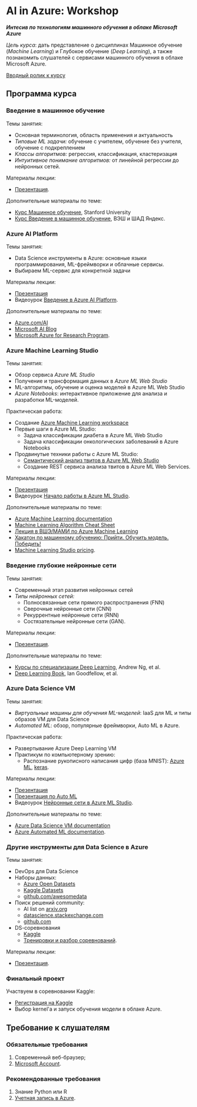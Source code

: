 
# AI in Azure: Workshop
___Интесив по технологиям машинного обучения в облаке Microsoft Azure___


_Цель курса_: дать представление о дисциплинах Машинное обучение (_Machine Learning_) и Глубокое обучение (_Deep Learning_), 
а также познакомить слушателей с сервисами машинного обучения в облаке Microsoft Azure. 

[Вводный ролик к курсу](https://youtu.be/aew5exB5Xxg)


## Программа курса
### Введение в машинное обучение

Темы занятия:
* Основная терминология, область применения и актуальность
* _Типовые ML задачи:_ обучение с учителем, обучение без учителя, обучение с подкреплением
* _Классы алгоритмов:_ регрессия, классификация, кластеризация
* _Интуитивное понимание алгоритмов:_ от линейной регрессии до нейронных сетей.

Материалы лекции:
* [Презентация](https://1drv.ms/p/s!Aq3CCEvm580vjLkCLr7vKvADYpWZgA?e=mKuzCn).

Дополнительные материалы по теме:
* [Курс Машинное обучение](https://ru.coursera.org/learn/machine-learning), Stanford University
* [Курс Введение в машинное обучение](https://ru.coursera.org/learn/vvedenie-mashinnoe-obuchenie), ВЭШ и ШАД Яндекс.


### Azure AI Platform

Темы занятия:
* Data Science инструменты в Azure: основные языки программирования, ML-фреймворки и облачные сервисы.
* Выбираем ML-сервис для конкретной задачи

Материалы лекции:
* [Презентация](https://1drv.ms/p/s!Aq3CCEvm580vjLkDGRcDRPR4GwXG-A?e=6jjCJw)
* Видеоурок [Введение в Azure AI Platform](https://youtu.be/G-37PWkftGg).

Дополнительные материалы по теме:
* [Azure.com/AI](https://www.azure.com/ai)
* [Microsoft AI Blog](https://blogs.microsoft.com/ai/)
* [Microsoft Azure for Research Program](https://www.microsoft.com/en-us/research/academic-program/microsoft-azure-for-research/).


### Azure Machine Learning Studio

Темы занятия:
* Обзор сервиса _Azure ML Studio_
* Получение и трансформация данных в _Azure ML Web Studio_
* ML-алгоритмы, обучение и оценка моделей в Azure ML Web Studio
* _Azure Notebooks_: интерактивное приложение для анализа и разработки ML-моделей.

Практическая работа:
* Cоздание [Azure Machine Learning workspace](https://studio.azureml.net/)
* Первые шаги в Azure ML Studio:
  * Задача классификации диабета в Azure ML Web Studio
  * Задача классификации онкологических заболеваний в Azure Notebooks
* Продвинутые техники работы с Azure ML Studio:
  * [Семантический анализ твитов в Azure ML Web Studio](https://www.codeinstinct.pro/2015/12/community-dev-camp14.html)
  * Создание REST сервиса анализа твитов в Azure ML Web Services.

Материалы лекции:
* [Презентация](https://1drv.ms/p/s!Aq3CCEvm580vjLkDGRcDRPR4GwXG-A?e=6jjCJw)
* Видеоурок [Начало работы в Azure ML Studio](https://youtu.be/TXBV2Nnrpfc).

Дополнительные материалы по теме:
* [Azure Machine Learning documentation](https://docs.microsoft.com/en-us/azure/machine-learning/)
* [Machine Learning Algorithm Cheat Sheet](https://docs.microsoft.com/en-us/azure/machine-learning/studio/algorithm-cheat-sheet)
* [Лекция в ВШЭ/МАМИ по Azure Machine Learning](https://www.codeinstinct.pro/2015/10/azureml-lecture-at-hse.html)
* [Хакатон по машинному обучению: Прийти. Обучить модель. Победить!](https://www.codeinstinct.pro/2015/11/azure-ml-hackathon.html)
* [Machine Learning Studio pricing](https://azure.microsoft.com/pricing/details/machine-learning-studio/).


### Введение глубокие нейронные сети
Темы занятия:
* Современный этап развития нейронных сетей
* _Типы нейронных сетей:_
  * Полносвязанные сети прямого распространения (FNN)
  * Сверочные нейронные сети (CNN) 
  * Рекуррентные нейронные сети (RNN)
  * Состязательные нейронные сети (GAN).

Материалы лекции:
* [Презентация](https://1drv.ms/p/s!Aq3CCEvm580vjLkEnIm-_G37lRIkZg?e=Jtcp8T).

Дополнительные материалы по теме:
* [Курсы по специализации Deep Learning](https://www.deeplearning.ai/deep-learning-specialization/), Andrew Ng, et al.
* [Deep Learning Book](http://www.deeplearningbook.org/), Ian Goodfellow, et al.


### Azure Data Science VM

Темы занятия:
* _Виртуальные машины для обучения ML-моделей_: IaaS для ML и типы образов VM для Data Science
* _Automated ML_: обзор, популярные фреймворки, Auto ML в Azure.

Практическая работа:
* Развертывание Azure Deep Learning VM
* Практикум по компьютерному зрению:
  * Распознание рукописного написания цифр (база MNIST): [Azure ML](https://gallery.azure.ai/Experiment/Neural-Network-Convolution-and-pooling-deep-net-2), [keras](demos/mnist-cnn-model--keras/).

Материалы лекции:
* [Презентация](https://1drv.ms/p/s!Aq3CCEvm580vjLkDGRcDRPR4GwXG-A?e=6jjCJw)
* [Презентация по Auto ML](http://0xcode.in/auto-ml-intro)
* Видеоурок [Нейронные сети в Azure ML Studio](https://youtu.be/Pa5DmvvcwLI).

Дополнительные материалы по теме:
* [Azure Data Science VM documentation](https://docs.microsoft.com/en-us/azure/machine-learning/data-science-virtual-machine/)
* [Azure Automated ML documentation](https://docs.microsoft.com/en-us/azure/machine-learning/service/concept-automated-ml).


### Другие инструменты для Data Science в Azure

Темы занятия:
* DevOps для Data Science
* Наборы данных:
  * [Azure Open Datasets](https://azure.microsoft.com/en-in/services/open-datasets/)
  * [Kaggle Datasets](https://www.kaggle.com/datasets)
  * [github.com/awesomedata](https://github.com/awesomedata/awesome-public-datasets)
* Поиск решений community:
  * AI list on [arxiv.org](https://arxiv.org/list/cs.AI/recent)
  * [datascience.stackexchange.com](https://datascience.stackexchange.com/)
  * [github.com](https://github.com/)
* DS-cоревнования
  * [Kaggle](https://www.kaggle.com/)
  * [Тренировки и разбор соревнований](https://mltrainings.ru/).

Материалы лекции:
* [Презентация](https://www.codeinstinct.pro/2018/11/data-science-in-cloud.html).


### Финальный проект

Участвуем в соревновании Kaggle:
* [Регистрация на Kaggle](https://www.kaggle.com/)
* Выбор kernel'a и запуск обучения модели в облаке Azure.


## Требование к слушателям
### Обязательные требования
1. Современный веб-браузер;
2. [Microsoft Account](https://account.microsoft.com/).

### Рекомендованные требования
1. Знание Python или R
2. [Учетная запись в Azure](https://azure.microsoft.com/en-us/).
